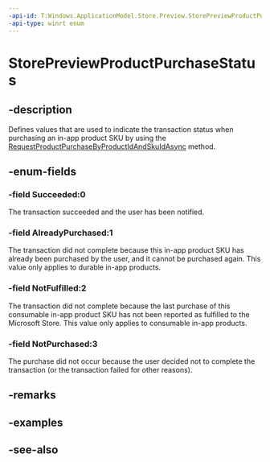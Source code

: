 ```yaml
---
-api-id: T:Windows.ApplicationModel.Store.Preview.StorePreviewProductPurchaseStatus
-api-type: winrt enum
---
```


<!-- Enumeration syntax
public enum Windows.ApplicationModel.Store.Preview.StorePreviewProductPurchaseStatus : int
-->

# StorePreviewProductPurchaseStatus

## -description
Defines values that are used to indicate the transaction status when purchasing an in-app product SKU by using the [RequestProductPurchaseByProductIdAndSkuIdAsync](storepreview_requestproductpurchasebyproductidandskuidasync.md) method.

## -enum-fields
### -field Succeeded:0
The transaction succeeded and the user has been notified.

### -field AlreadyPurchased:1
The transaction did not complete because this in-app product SKU has already been purchased by the user, and it cannot be purchased again. This value only applies to durable in-app products.

### -field NotFulfilled:2
The transaction did not complete because the last purchase of this consumable in-app product SKU has not been reported as fulfilled to the Microsoft Store. This value only applies to consumable in-app products.

### -field NotPurchased:3
The purchase did not occur because the user decided not to complete the transaction (or the transaction failed for other reasons).


## -remarks

## -examples

## -see-also